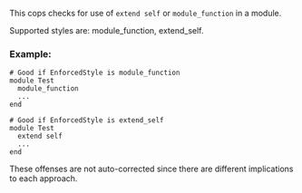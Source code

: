 This cops checks for use of `extend self` or `module_function` in a
module.

Supported styles are: module_function, extend_self.

### Example:

    # Good if EnforcedStyle is module_function
    module Test
      module_function
      ...
    end

    # Good if EnforcedStyle is extend_self
    module Test
      extend self
      ...
    end

These offenses are not auto-corrected since there are different
implications to each approach.